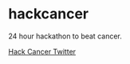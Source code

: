 # hackcancer
24 hour hackathon to beat cancer.

[Hack Cancer Twitter](https://twitter.com/hack_cancer)
